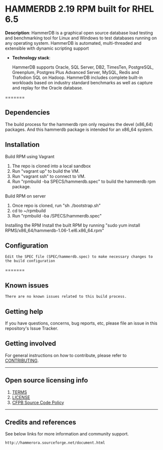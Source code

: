 # HAMMERDB 2.19 RPM built for RHEL 6.5

**Description**:  HammerDB is a graphical open source database load testing and benchmarking tool for Linux and Windows to test databases running on any operating system. HammerDB is automated, multi-threaded and extensible with dynamic scripting support

  - **Technology stack**: 

    HammerDB supports Oracle, SQL Server, DB2, TimesTen, PostgreSQL, Greenplum, Postgres Plus Advanced Server, MySQL,  Redis and Trafodion SQL on Hadoop. HammerDB includes complete built-in workloads based on industry standard benchmarks as well as capture and replay for the Oracle database.


=======

## Dependencies

The build process for the hammerdb rpm only requires the devel (x86_64) packages. 
And this hammerdb package is intended for an x86_64 system.

## Installation

Build RPM using Vagrant

1. The repo is cloned into a local sandbox
2. Run "vagrant up" to build the VM.
3. Run "vagrant ssh" to connect to VM.
4. Run "rpmbuild -ba SPECS/hammerdb.spec" to build the hammerdb rpm package.

Build RPM on server

1. Once repo is cloned, run "sh ./bootstrap.sh"
2. cd to ~/rpmbuild 
3. Run "rpmbuild -ba /SPECS/hammerdb.spec"

Installing the RPM 
Install the built RPM by running "sudo yum install RPMS/x86_64/hammerdb-1.06-1.el6.x86_64.rpm"

## Configuration

    Edit the SPEC file (SPEC/hammerdb.spec) to make necessary changes to the build configuration

=======


## Known issues

    There are no known issues related to this build process.

## Getting help

If you have questions, concerns, bug reports, etc, please file an issue in this repository's Issue Tracker.


## Getting involved

For general instructions on _how_ to contribute, please refer to [CONTRIBUTING](CONTRIBUTING.md).


----

## Open source licensing info
1. [TERMS](TERMS.md)
2. [LICENSE](LICENSE)
3. [CFPB Source Code Policy](https://github.com/cfpb/source-code-policy/)


----

## Credits and references

See below links for more information and community support.

    http://hammerora.sourceforge.net/document.html
